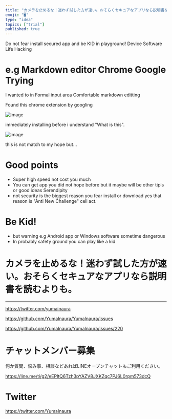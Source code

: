 ```yaml
---
title: "カメラを止めるな！迷わず試した方が速い。おそらくセキュアなアプリなら説明書を読むよりも。"
emoji: "🖥"
type: "idea"
topics: ["trial"]
published: true
---
```


Do not fear install secured app and be KID in playground! Device Software Life Hacking  

# e.g Markdown editor Chrome Google Trying

I wanted to in Formal input  area Comfortable markdown editting

Found this chrome extension by googling

![image](https://user-images.githubusercontent.com/13635059/50667094-17157180-0ffb-11e9-99a9-a3b801058275.png)

immediately installing before i understand "What is this".

![image](https://user-images.githubusercontent.com/13635059/50667113-33191300-0ffb-11e9-8f38-3c0428c931ec.png)

this is not match to my hope but...

# Good points

- Super high speed not cost you much
- You can get app you did not hope before but it maybe will be other tipis or good ideas Serendipity
- not security is the biggest reason you fear install or download yes that reason is "Anti New Challenge" cell act.

# Be Kid!

- but warning e.g Android app or Windows software sometime dangerous
- In probably safety ground you can play like a kid


# カメラを止めるな！迷わず試した方が速い。おそらくセキュアなアプリなら説明書を読むよりも。


---

https://twitter.com/yumainaura

https://github.com/YumaInaura/YumaInaura/issues


https://github.com/YumaInaura/YumaInaura/issues/220








<!-- Update From Qiita API -->

# チャットメンバー募集


何か質問、悩み事、相談などあればLINEオープンチャットもご利用ください。

https://line.me/ti/g2/eEPltQ6Tzh3pYAZV8JXKZqc7PJ6L0rpm573dcQ





# Twitter


https://twitter.com/YumaInaura


<!-- Update From Qiita API -->


